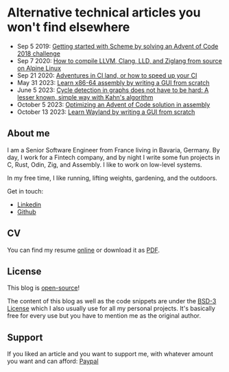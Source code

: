 <link rel="stylesheet" type="text/css" href="main.css">

# Alternative technical articles you won't find elsewhere

- Sep 5 2019: [Getting started with Scheme by solving an Advent of Code 2018 challenge](/blog/advent_of_code_2018_5)
- Sep 7 2020: [How to compile LLVM, Clang, LLD, and Ziglang from source on Alpine Linux](/blog/compile_ziglang_from_source_on_alpine_2020_9)
- Sep 21 2020: [Adventures in CI land, or how to speed up your CI](/blog/speed_up_your_ci.html)
- May 31 2023: [Learn x86-64 assembly by writing a GUI from scratch](/blog/x11_x64.html)
- June 5 2023: [Cycle detection in graphs does not have to be hard: A lesser known, simple way with Kahn's algorithm](/blog/kahns_algorithm.html)
- October 5 2023: [Optimizing an Advent of Code solution in assembly](/blog/advent_of_code_2018_5_revisited.html)
- October 13 2023: [Learn Wayland by writing a GUI from scratch](/blog/wayland_from_scratch.html)

## About me

I am a Senior Software Engineer from France living in Bavaria, Germany. By day, I work for a Fintech company, and by night I write some fun projects in C, Rust, Odin, Zig, and Assembly. I like to work on low-level systems.

In my free time, I like running, lifting weights, gardening, and the outdoors.

Get in touch:

- [Linkedin](https://www.linkedin.com/in/philippegaultier/)
- [Github](https://github.com/gaultier)



## CV

You can find my resume [online](https://gaultier.github.io/resume/resume)
or download it as [PDF](https://github.com/gaultier/resume/raw/master/Philippe_Gaultier_resume_en.pdf).

## License

This blog is [open-source](https://github.com/gaultier/blog)!

The content of this blog as well as the code snippets are under the [BSD-3 License](https://en.wikipedia.org/wiki/BSD_licenses) which I also usually use for all my personal projects. It's basically free for every use but you have to mention me as the original author.



## Support


If you liked an article and you want to support me, with whatever amount you want and can afford: [Paypal](https://paypal.me/philigaultier?country.x=DE&locale.x=en_US)

